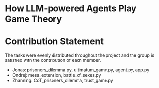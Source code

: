 # How LLM-powered Agents Play Game Theory 

# Contribution Statement
The tasks were evenly distributed throughout the project and the group is satisfied with the contribution of each member.

- Jonas: prisoners_dilemma.py, ultimatum_game.py, agent.py, app.py
- Ondrej: mesa_extension, battle_of_sexes.py
- Zhanning: CoT_prisoners_dilemma, trust_game.py
